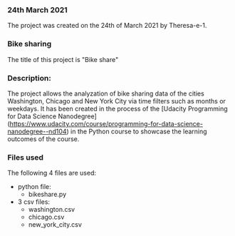 ### 24th March 2021
The project was created on the 24th of March 2021 by Theresa-e-1.

### Bike sharing
The title of this project is "Bike share"

### Description:
The project allows the analyzation of bike sharing data of the cities Washington, Chicago and New York City via time filters such as months or weekdays. It has been created in the process of the [Udacity Programming for Data Science Nanodegree] (https://www.udacity.com/course/programming-for-data-science-nanodegree--nd104) in the Python course to showcase the learning outcomes of the course.

### Files used
The following 4 files are used:
* python file:
  * bikeshare.py
* 3 csv files:
  * washington.csv
  * chicago.csv
  * new_york_city.csv
